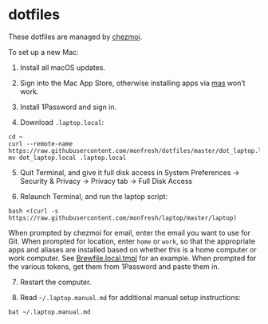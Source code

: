 # dotfiles

These dotfiles are managed by [chezmoi](https://www.chezmoi.io/).

To set up a new Mac:

1. Install all macOS updates.

2. Sign into the Mac App Store, otherwise installing apps via [mas](https://github.com/mas-cli/mas) won’t work.

3. Install 1Password and sign in.

4. Download `.laptop.local`:
```shell
cd ~
curl --remote-name https://raw.githubusercontent.com/monfresh/dotfiles/master/dot_laptop.local
mv dot_laptop.local .laptop.local
```
5. Quit Terminal, and give it full disk access in System Preferences -> Security & Privacy -> Privacy tab -> Full Disk Access

6. Relaunch Terminal, and run the laptop script:
```shell
bash <(curl -s https://raw.githubusercontent.com/monfresh/laptop/master/laptop)
```
When prompted by chezmoi for email, enter the email you want to use for Git.
When prompted for location, enter `home` or `work`, so that the appropriate apps
and aliases are installed based on whether this is a home computer or work computer.
See [Brewfile.local.tmpl](https://github.com/monfresh/dotfiles/blob/master/Brewfile.local.tmpl) for an example.
When prompted for the various tokens, get them from 1Password and paste them in.

7. Restart the computer.

8. Read `~/.laptop.manual.md` for additional manual setup instructions:
```shell
bat ~/.laptop.manual.md
```
